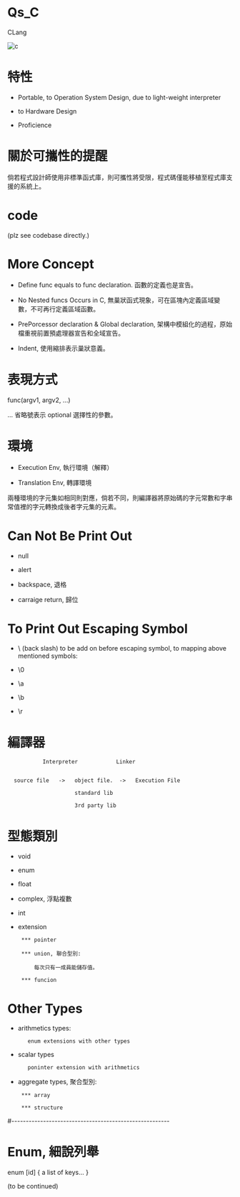 # Qs_C

CLang

![c](https://cdn2.iconfinder.com/data/icons/royal-crowns/512/royal-alphabet-crown-letter-english-c-512.png)

# 特性

* Portable, to Operation System Design, due to light-weight interpreter

* to Hardware Design

* Proficience

# 關於可攜性的提醒

倘若程式設計師使用非標準函式庫，則可攜性將受限，程式碼僅能移植至程式庫支援的系統上。

# code

(plz see codebase directly.)

# More Concept 

* Define func equals to func declaration. 函數的定義也是宣告。

* No Nested funcs Occurs in C, 無巢狀函式現象，可在區塊內定義區域變數，不可再行定義區域函數。

* PrePorcessor declaration & Global declaration, 架構中模組化的過程，原始檔重視前置預處理器宣告和全域宣告。

* Indent, 使用縮排表示巢狀意義。

# 表現方式

func(argv1, argv2, ...) 

... 省略號表示 optional 選擇性的參數。

# 環境

* Execution Env, 執行環境（解釋）

* Translation Env, 轉譯環境

兩種環境的字元集如相同則對應，倘若不同，則編譯器將原始碼的字元常數和字串常值裡的字元轉換成後者字元集的元素。

# Can Not Be Print Out

* null

* alert

* backspace, 退格

* carraige return, 歸位

# To Print Out Escaping Symbol

* \ (back slash) to be add on before escaping symbol, to mapping above mentioned symbols:

* \0

* \a

* \b

* \r

# 編譯器

       
               Interpreter            Linker
                  

      source file   ->   object file.  ->   Execution File

                         standard lib

                         3rd party lib
                         
                         
# 型態類別

* void


* enum


* float


* complex, 浮點複數


* int


* extension

       *** pointer

       *** union, 聯合型別: 

           每次只有一成員能儲存值。

       *** funcion

# Other Types

* arithmetics types:

         enum extensions with other types
  
* scalar types

         poninter extension with arithmetics

* aggregate types, 聚合型別:

       *** array

       *** structure

#-------------------------------------------------------

# Enum, 細說列舉

 enum [id] { a list of keys... }

(to be continued)
